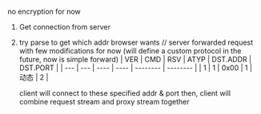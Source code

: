 no encryption for now

1. Get connection from server
2. try parse to get which addr browser wants
    // server forwarded request with few modifications for now (will define a custom protocol in the future, now is simple forward)
    | VER | CMD | RSV  | ATYP | DST.ADDR | DST.PORT |
    | --- | --- | ---- | ---- | -------- | -------- |
    | 1   | 1   | 0x00 | 1    | 动态     | 2        |

    
    client will connect to these specified addr & port
    then, client will combine request stream and proxy stream together